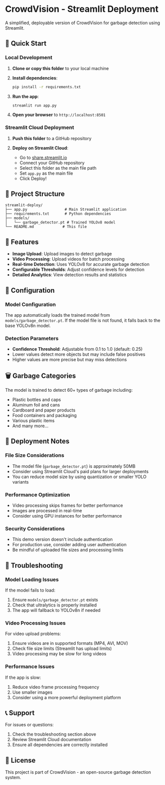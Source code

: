# CrowdVision - Streamlit Deployment

A simplified, deployable version of CrowdVision for garbage detection using Streamlit.

## 🚀 Quick Start

### Local Development

1. **Clone or copy this folder** to your local machine

2. **Install dependencies**:

   ```bash
   pip install -r requirements.txt
   ```

3. **Run the app**:

   ```bash
   streamlit run app.py
   ```

4. **Open your browser** to `http://localhost:8501`

### Streamlit Cloud Deployment

1. **Push this folder** to a GitHub repository

2. **Deploy on Streamlit Cloud**:
   - Go to [share.streamlit.io](https://share.streamlit.io)
   - Connect your GitHub repository
   - Select this folder as the main file path
   - Set `app.py` as the main file
   - Click Deploy!

## 📁 Project Structure

```
streamlit-deploy/
├── app.py                 # Main Streamlit application
├── requirements.txt       # Python dependencies
├── models/
│   └── garbage_detector.pt # Trained YOLOv8 model
└── README.md             # This file
```

## 🎯 Features

- **Image Upload**: Upload images to detect garbage
- **Video Processing**: Upload videos for batch processing
- **Real-time Detection**: Uses YOLOv8 for accurate garbage detection
- **Configurable Thresholds**: Adjust confidence levels for detection
- **Detailed Analytics**: View detection results and statistics

## 🔧 Configuration

### Model Configuration

The app automatically loads the trained model from `models/garbage_detector.pt`. If the model file is not found, it falls back to the base YOLOv8n model.

### Detection Parameters

- **Confidence Threshold**: Adjustable from 0.1 to 1.0 (default: 0.25)
- Lower values detect more objects but may include false positives
- Higher values are more precise but may miss detections

## 🗑️ Garbage Categories

The model is trained to detect 60+ types of garbage including:

- Plastic bottles and caps
- Aluminum foil and cans
- Cardboard and paper products
- Food containers and packaging
- Various plastic items
- And many more...

## 🚀 Deployment Notes

### File Size Considerations

- The model file (`garbage_detector.pt`) is approximately 50MB
- Consider using Streamlit Cloud's paid plans for larger deployments
- You can reduce model size by using quantization or smaller YOLO variants

### Performance Optimization

- Video processing skips frames for better performance
- Images are processed in real-time
- Consider using GPU instances for better performance

### Security Considerations

- This demo version doesn't include authentication
- For production use, consider adding user authentication
- Be mindful of uploaded file sizes and processing limits

## 🐛 Troubleshooting

### Model Loading Issues

If the model fails to load:

1. Ensure `models/garbage_detector.pt` exists
2. Check that ultralytics is properly installed
3. The app will fallback to YOLOv8n if needed

### Video Processing Issues

For video upload problems:

1. Ensure videos are in supported formats (MP4, AVI, MOV)
2. Check file size limits (Streamlit has upload limits)
3. Video processing may be slow for long videos

### Performance Issues

If the app is slow:

1. Reduce video frame processing frequency
2. Use smaller images
3. Consider using a more powerful deployment platform

## 📞 Support

For issues or questions:

1. Check the troubleshooting section above
2. Review Streamlit Cloud documentation
3. Ensure all dependencies are correctly installed

## 📄 License

This project is part of CrowdVision - an open-source garbage detection system.
